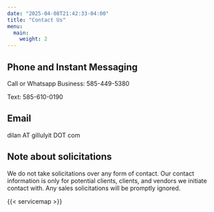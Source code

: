 ```yaml
---
date: "2025-04-08T21:42:33-04:00"
title: "Contact Us"
menu:
  main:
    weight: 2
---
```


## Phone and Instant Messaging

Call or Whatsapp Business: 585-449-5380

Text: 585-610-0190

## Email

dilan AT gillulyit DOT com

## Note about solicitations

We do not take solicitations over any form of contact. Our contact information is only for potential clients, clients, and vendors we initiate contact with. Any sales solicitations will be promptly ignored.

{{< servicemap >}}